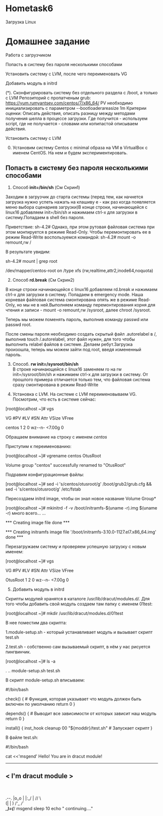 # Hometask6
Загрузка Linux

# Домашнее задание #
Работа с загрузчиком

Попасть в систему без пароля несколькими способами

Установить систему с LVM, после чего переименовать VG

Добавить модуль в initrd

(*). Сконфигурировать систему без отдельного раздела с /boot, а только с LVM Репозиторий с пропатченым grub: https://yum.rumyantsev.com/centos/7/x86_64/ PV необходимо инициализировать с параметром --bootloaderareasize 1m Критерии оценки: Описать действия, описать разницу между методами получения шелла в процессе загрузки. Где получится - используем script, где не получается - словами или копипастой описываем действия.

Установить систему с LVM

0. Установим систему Centos с minimal образа  на VM в VirtualBox с именем CentOS. На нем и будем экспериментировать.

## Попасть в систему без пароля несколькими способами ##

1.  Способ **init=/bin/sh**  (См Скрин1)

Заходим в загрузчик до старта системы (перед тем, как начнется загрузка нужно успеть нажать на клашиву e - как раз когда появляется меню выбора сценариев загрузки)В конце строки, начинающейся с linux16 добавляем init=/bin/sh и нажимаем сtrl-x для загрузки в систему.Попадаем в shell без пароля.  

Приветствие: sh-4.2#
Однако, при этом рутовая файловая система при этом монтируется в режиме Read-Only. Чтобы перемонтировать ее в режим Read-Write воспользуемся командой:
sh-4.2# mount -o remount,rw /

В результате увидим:

sh-4.2# mount | grep root

/dev/mapper/centos-root on /type xfs (rw,realtime,attr2,inode64,noquota)  

2.  Способ **rd.break**  (См Скрин2)

В конце строки начинающейся с linux16 добавляем rd.break и нажимаем сtrl-x для загрузки в систему.
Попадаем в emergency mode. Наша корневая файловая система смонтирована опять же в режиме Read-Only, но мы не в ней.Выполняем команду перемонтирования корня для чтения и записи - mount -o remount,rw /sysroot, далее chroot /sysroot.  

Теперь мы можем поменять пароль, выполнив команду passwd или passwd root.

После смены пароля необходимо создать скрытый файл .autorelabel в /, выполнив touch /.autorelabel, этот файл нужен, для того чтобы выполнить relabel файлов в системе.
Делаем ребут.Загрузка произошла, теперь мы можем зайти под root, введя измененный пароль.  

3. Способ.  **rw init=/sysroot/bin/sh**   
В строке начинающейся с linux16 заменяем ro на rw init=/sysroot/bin/sh и нажимаем сtrl-x для загрузки в систему. От прошлого примера отличается только тем, что файловая система сразу смонтирована в режим Read-Write  

4. Установка с LVM. На системе с LVM переименовываем VG.
Посмотрим, что есть в системе сейчас:

[root@localhost ~]# vgs

VG #PV #LV #SN Attr VSize VFree

centos 1 2 0 wz--n- <7.00g 0

Обращаем внимание на строку с именем *centos*

Приступим к переименованию:

[root@localhost ~]# vgrename centos OtusRoot

Volume group "centos" successfully renamed to "OtusRoot"

Подравим конфигурационные файлы:

[root@localhost ~]# sed -i 's/centos/otusroot/g' /boot/grub2/grub.cfg && sed -i 's/centos/otusroot/g' /etc/fstab

Пересоздаем initrd image, чтобы он знал новое название Volume Group*

[root@localhost ~]# mkinitrd -f -v /boot/initramfs-$(uname -r).img $(uname -r)
много всего...
...

*** Creating image file done ***

*** Creating initramfs image file '/boot/initramfs-3.10.0-1127.el7.x86_64.img' done ***

Перезагружаем систему и проверяем успешную загрузку с новым именем:

[root@localhost ~]# vgs

VG #PV #LV #SN Attr VSize VFree

OtusRoot 1 2 0 wz--n- <7.00g 0

5. Добавить модуль в initrd

Скрипты модулей хранятся в каталоге /usr/lib/dracut/modules.d/. Для того чтобы добавить свой модуль создаем там папку с именем 01test:

[root@localhost ~]# mkdir /usr/lib/dracut/modules.d/01test

В нее поместим два скрипта:

1.module-setup.sh - который устанавливает модуль и вызывает скрипт test.sh

2.test.sh - собственно сам вызываемый скрипт, в нём у нас рисуется пингвинчик.

[root@localhost ~]# ls -a

. .. module-setup.sh test.sh  

В скрипт module-setup.sh вписываем:  

#!/bin/bash

check() { # Функция, которая указывает что модуль должен быть включен по умолчанию
    return 0
}

depends() { # Выводит все зависимости от которых зависит наш модуль
    return 0
}

install() {
    inst_hook cleanup 00 "${moddir}/test.sh" # Запускает скрипт
}  

В файле test.sh:

#!/bin/bash

cat <<'msgend'
Hello! You are in dracut module!
 ___________________
< I'm dracut module >
 -------------------
   \
    \
        .--.
       |o_o |
       |:_/ |
      //   \ \
     (|     | )
    /'\_   _/`\
    \___)=(___/
msgend
sleep 10
echo " continuing...."  



